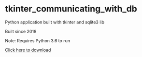 # tkinter_communicating_with_db
Python application built with tkinter and sqlite3 lib

Built since 2018



Note: Requires Python 3.6 to run

[Click here to download](https://www.python.org/ftp/python/3.6.0/python-3.6.0-amd64.exe)
